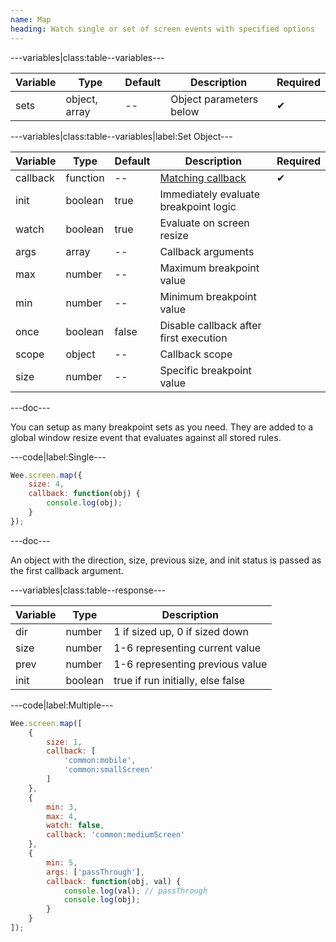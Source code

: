 ```yaml
---
name: Map
heading: Watch single or set of screen events with specified options
---
```


---variables|class:table--variables---

| Variable | Type | Default | Description | Required |
| -- | -- | -- | -- | -- |
| sets | object, array | -- | Object parameters below | ✔ |

---variables|class:table--variables|label:Set Object---

| Variable | Type | Default | Description | Required |
| -- | -- | -- | -- | -- |
| callback | function | -- | [Matching callback](/script/#functions) | ✔ |
| init | boolean | true | Immediately evaluate breakpoint logic ||
| watch | boolean | true | Evaluate on screen resize ||
| args | array | -- | Callback arguments ||
| max | number | -- | Maximum breakpoint value ||
| min | number | -- | Minimum breakpoint value ||
| once | boolean | false | Disable callback after first execution ||
| scope | object | -- | Callback scope ||
| size | number | -- | Specific breakpoint value ||

---doc---

You can setup as many breakpoint sets as you need. They are added to a global window resize event that evaluates against all stored rules.

---code|label:Single---

```javascript
Wee.screen.map({
	size: 4,
	callback: function(obj) {
		console.log(obj);
	}
});
```

---doc---

An object with the direction, size, previous size, and init status is passed as the first callback argument.

---variables|class:table--response---

| Variable | Type | Description |
| -- | -- | -- |
| dir | number | 1 if sized up, 0 if sized down |
| size | number | 1-6 representing current value |
| prev | number | 1-6 representing previous value |
| init | boolean | true if run initially, else false |

---code|label:Multiple---

```javascript
Wee.screen.map([
	{
		size: 1,
		callback: [
			'common:mobile',
			'common:smallScreen'
		]
	},
	{
		min: 3,
		max: 4,
		watch: false,
		callback: 'common:mediumScreen'
	},
	{
		min: 5,
		args: ['passThrough'],
		callback: function(obj, val) {
			console.log(val); // passThrough
			console.log(obj);
		}
	}
]);
```